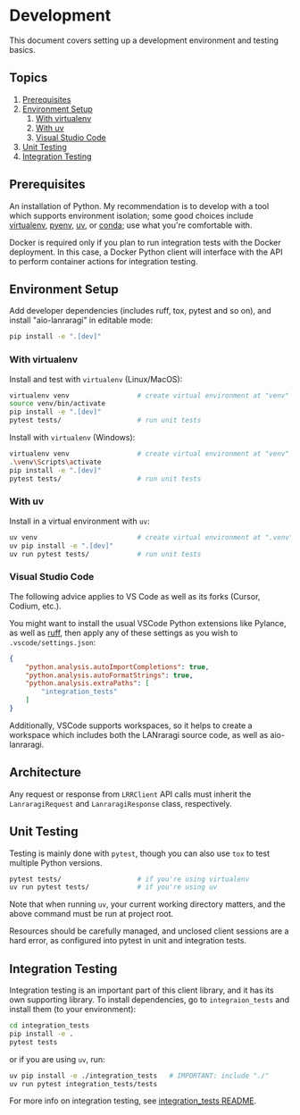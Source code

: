 # Development

This document covers setting up a development environment and testing basics.

## Topics

1. [Prerequisites](#prerequisites)
1. [Environment Setup](#environment-setup)
    1. [With virtualenv](#with-virtualenv)
    1. [With uv](#with-uv)
    1. [Visual Studio Code](#visual-studio-code)
1. [Unit Testing](#unit-testing)
1. [Integration Testing](#integration-testing)

## Prerequisites

An installation of Python. My recommendation is to develop with a tool which supports environment isolation; some good choices include [virtualenv](https://virtualenv.pypa.io/en/latest/), [pyenv](https://github.com/pyenv/pyenv), [uv](https://docs.astral.sh/uv/), or [conda](https://anaconda.org/anaconda/conda); use what you're comfortable with.

Docker is required only if you plan to run integration tests with the Docker deployment. In this case, a Docker Python client will interface with the API to perform container actions for integration testing.

## Environment Setup

Add developer dependencies (includes ruff, tox, pytest and so on), and install "aio-lanraragi" in editable mode:

```sh
pip install -e ".[dev]"
```

### With virtualenv
Install and test with `virtualenv` (Linux/MacOS):
```sh
virtualenv venv                 # create virtual environment at "venv"
source venv/bin/activate
pip install -e ".[dev]"
pytest tests/                   # run unit tests
```

Install with `virtualenv` (Windows):
```sh
virtualenv venv                 # create virtual environment at "venv"
.\venv\Scripts\activate
pip install -e ".[dev]"
pytest tests/                   # run unit tests
```

### With uv
Install in a virtual environment with `uv`:
```sh
uv venv                         # create virtual environment at ".venv"
uv pip install -e ".[dev]"
uv run pytest tests/            # run unit tests
```

### Visual Studio Code
The following advice applies to VS Code as well as its forks (Cursor, Codium, etc.).

You might want to install the usual VSCode Python extensions like Pylance, as well as [ruff](https://docs.astral.sh/ruff/), then apply any of these settings as you wish to `.vscode/settings.json`:

```json
{
    "python.analysis.autoImportCompletions": true,
    "python.analysis.autoFormatStrings": true,
    "python.analysis.extraPaths": [
        "integration_tests"
    ]
}
```

Additionally, VSCode supports workspaces, so it helps to create a workspace which includes both the LANraragi source code, as well as aio-lanraragi.

## Architecture

Any request or response from `LRRClient` API calls must inherit the `LanraragiRequest` and `LanraragiResponse` class, respectively.

## Unit Testing

Testing is mainly done with `pytest`, though you can also use `tox` to test multiple Python versions.

```sh
pytest tests/                   # if you're using virtualenv
uv run pytest tests/            # if you're using uv
```

Note that when running `uv`, your current working directory matters, and the above command must be run at project root.

Resources should be carefully managed, and unclosed client sessions are a hard error, as configured into pytest in unit and integration tests.

## Integration Testing

Integration testing is an important part of this client library, and it has its own supporting library. To install dependencies, go to `integraion_tests` and install them (to your environment):

```sh
cd integration_tests
pip install -e .
pytest tests
```

or if you are using `uv`, run:

```sh
uv pip install -e ./integration_tests   # IMPORTANT: include "./"
uv run pytest integration_tests/tests
```

For more info on integration testing, see [integration_tests README](/integration_tests/README.md).
